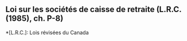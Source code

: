 ## Loi sur les sociétés de caisse de retraite (L.R.C. (1985), ch. P-8)
  *[L.R.C.]: Lois révisées du Canada
